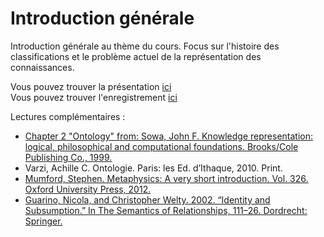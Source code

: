 
# Introduction générale

Introduction générale au thème du cours. Focus sur l'histoire des classifications et le problème actuel de la représentation des connaissances. 

Vous pouvez trouver la présentation [ici](KR1.pdf)  
Vous pouvez trouver l'enregistrement [ici](https://mediaserver.unige.ch/play/155387)

Lectures complémentaires :

- [Chapter 2 "Ontology" from: Sowa, John F. Knowledge representation: logical, philosophical and computational foundations. Brooks/Cole Publishing Co., 1999. ](https://drive.switch.ch/index.php/s/qqOd30cYDV5X7wk)
- Varzi, Achille C. Ontologie. Paris: les Ed. d’Ithaque, 2010. Print.
- [Mumford, Stephen. Metaphysics: A very short introduction. Vol. 326. Oxford University Press, 2012.](https://drive.switch.ch/index.php/s/Nz1HUo0nIoal2wW)
- [Guarino, Nicola, and Christopher Welty. 2002. “Identity and Subsumption.” In The Semantics of Relationships, 111–26. Dordrecht: Springer.](https://drive.switch.ch/index.php/s/8yvAircpR5YL3Gj)

